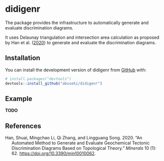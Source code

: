 
<!-- README.md is generated from README.Rmd. Please edit that file -->

# didigenr

<!-- badges: start -->
<!-- badges: end -->

The package provides the infrastructure to automatically generate and
evaluate discrimination diagrams.

It uses Delaunay triangulation and intersection area calculation as
proposed by Han et al. ([2020](#ref-Han_2020)) to generate and evaluate
the discrimination diagrams.

## Installation

You can install the development version of didigenr from
[GitHub](https://github.com/) with:

``` r
# install.packages("devtools")
devtools::install_github("abuseki/didigenr")
```

## Example

**TODO**

## References

<div id="refs" class="references csl-bib-body hanging-indent">

<div id="ref-Han_2020" class="csl-entry">

Han, Shuai, Mingchao Li, Qi Zhang, and Lingguang Song. 2020.
“<span class="nocase">An Automated Method to Generate and Evaluate
Geochemical Tectonic Discrimination Diagrams Based on Topological
Theory</span>.” *Minerals* 10 (1): 62.
<https://doi.org/10.3390/min10010062>.

</div>

</div>
